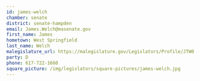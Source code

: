 ```yaml
---
id: james-welch
chamber: senate
district: senate-hampden
email: James.Welch@masenate.gov
first_name: James
hometown: West Springfield
last_name: Welch
malegislature_url: https://malegislature.gov/Legislators/Profile/JTW0
party: D
phone: 617-722-1660
square_picture: /img/legislators/square-pictures/james-welch.jpg
---
```

